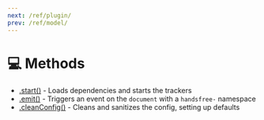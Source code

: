 ```yaml
---
next: /ref/plugin/
prev: /ref/model/
---
```

# 💻 Methods

- [.start()](/ref/method/start/) - Loads dependencies and starts the trackers
- [.emit()](/ref/method/emit/) - Triggers an event on the `document` with a `handsfree-` namespace
- [.cleanConfig()](/ref/method/cleanConfig/) - Cleans and sanitizes the config, setting up defaults